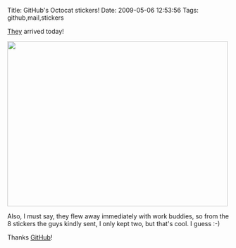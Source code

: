 Title: GitHub's Octocat stickers!
Date: 2009-05-06 12:53:56
Tags: github,mail,stickers

<a href="http://github.com/blog/369-get-your-github-stickers">They</a> arrived today!

<a href="http://www.flickr.com/photos/raquelydavid/3508311774/"><img class="aligncenter" src="http://farm4.static.flickr.com/3664/3508311774_23324a98be.jpg" alt="" width="500" height="375" /></a>

Also, I must say, they flew away immediately with work buddies, so from the 8 stickers the guys kindly sent, I only kept two, but that's cool. I guess :-)

Thanks <a href="http://github.com">GitHub</a>!